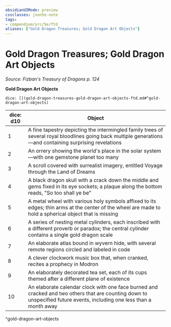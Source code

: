 ```yaml
---
obsidianUIMode: preview
cssclasses: json5e-note
tags:
- compendium/src/5e/ftd
aliases: ["Gold Dragon Treasures; Gold Dragon Art Objects"]
---
```

# Gold Dragon Treasures; Gold Dragon Art Objects
*Source: Fizban's Treasury of Dragons p. 124* 

**Gold Dragon Art Objects**

`dice: [](gold-dragon-treasures-gold-dragon-art-objects-ftd.md#^gold-dragon-art-objects)`

| dice: d10 | Object |
|-----------|--------|
| 1 | A fine tapestry depicting the intermingled family trees of several royal bloodlines going back multiple generations—and containing surprising revelations |
| 2 | An orrery showing the world's place in the solar system—with one gemstone planet too many |
| 3 | A scroll covered with surrealist imagery, entitled Voyage through the Land of Dreams |
| 4 | A black dragon skull with a crack down the middle and gems fixed in its eye sockets; a plaque along the bottom reads, "So too shall ye be" |
| 5 | A metal wheel with various holy symbols affixed to its edges; thin arms at the center of the wheel are made to hold a spherical object that is missing |
| 6 | A series of nesting metal cylinders, each inscribed with a different proverb or paradox; the central cylinder contains a single gold dragon scale |
| 7 | An elaborate atlas bound in wyvern hide, with several remote regions circled and labeled in code |
| 8 | A clever clockwork music box that, when cranked, recites a prophecy in Modron |
| 9 | An elaborately decorated tea set, each of its cups themed after a different plane of existence |
| 10 | An elaborate calendar clock with one face burned and cracked and two others that are counting down to unspecified future events, including one less than a month away |
^gold-dragon-art-objects
